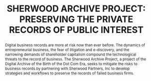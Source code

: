 ---
abstract: 'Digital business records are more at risk now than ever

  before. The dynamics of entrepreneurial business, the

  fear of litigation and e-discovery, and the narrowing

  demands of shareholder capitalism compound the

  technological threats to the record of business. The

  Sherwood Archive Project, a project of the Digital

  Archive of the Birth of the Dot Com Era, seeks to

  mitigate the risks to business records by partnering with

  Sherwood Partners, Inc to develop strategies and

  workflows to preserve the records of failed business

  firms.'
creators:
- Meister, Sam
- Kirsch, David A.
date: null
document_url: https://services.phaidra.univie.ac.at/api/object/o:245908/download
grand_parent: iPRES
institutions: []
keywords:
- vienna
landing_page_url: https://phaidra.univie.ac.at/o:245908
language: eng
layout: publication
license: CC BY-SA 2.0 AT
notes_url: null
parent: iPRES 2010
presentation_url: null
publication_type: poster
size: 156036
source_name: iPRES
title: 'SHERWOOD ARCHIVE PROJECT: PRESERVING THE  PRIVATE RECORDS OF PUBLIC INTEREST'
year: 2010
---